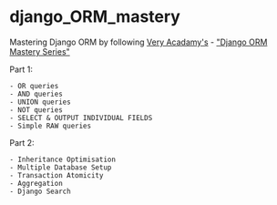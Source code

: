 # django_ORM_mastery

Mastering Django ORM by following [Very Acadamy's](https://www.youtube.com/c/veryacademy) - ["Django ORM Mastery Series"](https://www.youtube.com/watch?v=iQF6pln3Gog&list=PLOLrQ9Pn6cazjoDEnwzcdWWf4SNS0QZml)

Part 1:
```
- OR queries
- AND queries
- UNION queries
- NOT queries
- SELECT & OUTPUT INDIVIDUAL FIELDS
- Simple RAW queries
```

Part 2:
```
- Inheritance Optimisation
- Multiple Database Setup
- Transaction Atomicity
- Aggregation
- Django Search
```
